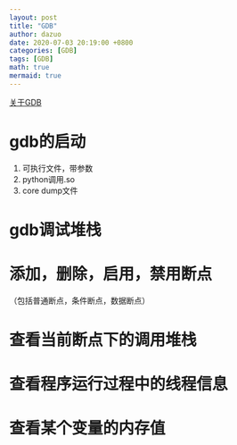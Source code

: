 ```yaml
---
layout: post
title: "GDB"
author: dazuo
date: 2020-07-03 20:19:00 +0800
categories: [GDB]
tags: [GDB]
math: true
mermaid: true
---
```


[关于GDB](https://zhuanlan.zhihu.com/p/143758663)

# gdb的启动
1. 可执行文件，带参数
2. python调用.so
3. core dump文件

# gdb调试堆栈

# 添加，删除，启用，禁用断点
（包括普通断点，条件断点，数据断点）

# 查看当前断点下的调用堆栈

# 查看程序运行过程中的线程信息

# 查看某个变量的内存值